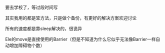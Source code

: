 要去学校了，等过段时间写

其实我用的都是笨方法，只是做个备份，有更好的解决方案欢迎讨论

所有的速度都是靠sleep解决的，很诡异

Ele的move是直接使用的Barrier（但是不知道为什么它似乎无法像Barrier一样自动增加障碍物个数）
